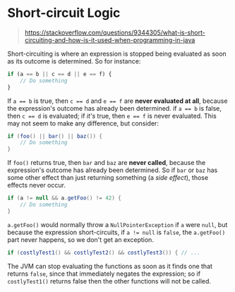# Short-circuit Logic

> https://stackoverflow.com/questions/9344305/what-is-short-circuiting-and-how-is-it-used-when-programming-in-java

Short-circuiting is where an expression is stopped being evaluated as soon as its outcome is determined. So for instance:

```javascript
if (a == b || c == d || e == f) {
    // Do something
}
```

If `a == b` is true, then `c == d` and `e == f` are **never evaluated at all**, because the expression's outcome has already been determined. if `a == b` is false, then `c == d` is evaluated; if *it's* true, then `e == f` is never evaluated. This may not seem to make any difference, but consider:

```java
if (foo() || bar() || baz()) {
    // Do something
}
```

If `foo()` returns true, then `bar` and `baz` are **never called**, because the expression's outcome has already been determined. So if `bar` or `baz` has some other effect than just returning something (a *side effect*), those effects never occur.

```java
if (a != null && a.getFoo() != 42) {
    // Do something
}
```

`a.getFoo()` would normally throw a `NullPointerException` if `a` were `null`, but because the expression short-circuits, if `a != null` is `false`, the `a.getFoo()` part never happens, so we don't get an exception.





```java
if (costlyTest1() && costlyTest2() && costlyTest3()) { // ...
```

The JVM can stop evaluating the functions as soon as it finds one that returns `false`, since that immediately negates the expression; so if `costlyTest1()` returns false then the other functions will not be called.